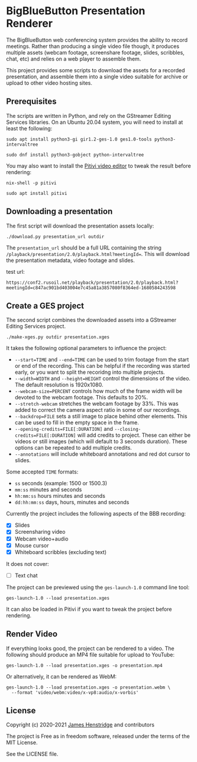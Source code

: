 # BigBlueButton Presentation Renderer

The BigBlueButton web conferencing system provides the ability to
record meetings.  Rather than producing a single video file though, it
produces multiple assets (webcam footage, screenshare footage, slides,
scribbles, chat, etc) and relies on a web player to assemble them.

This project provides some scripts to download the assets for a
recorded presentation, and assemble them into a single video suitable
for archive or upload to other video hosting sites.

## Prerequisites

The scripts are written in Python, and rely on the GStreamer Editing
Services libraries.  On an Ubuntu 20.04 system, you will need to
install at least the following:

```
sudo apt install python3-gi gir1.2-ges-1.0 ges1.0-tools python3-intervaltree
```

```
sudo dnf install python3-gobject python-intervaltree
```


You may also want to install the [Pitivi video
editor](http://www.pitivi.org/) to tweak the result before rendering:

```
nix-shell -p pitivi
```

```
sudo apt install pitivi
```

## Downloading a presentation

The first script will download the presentation assets locally:

```
./download.py presentation_url outdir
```

The `presentation_url` should be a full URL containing the string
`/playback/presentation/2.0/playback.html?meetingId=`.  This will
download the presentation metadata, video footage and slides.

test url:
```
https://conf2.rusoil.net/playback/presentation/2.0/playback.html?meetingId=c847ac901bd403004e7c45a81a3857080f8364ed-1680584243598
```

## Create a GES project

The second script combines the downloaded assets into a GStreamer
Editing Services project.

```
./make-xges.py outdir presentation.xges
```

It takes the following optional parameters to influence the project:

* `--start=TIME` and `--end=TIME` can be used to trim footage from the start or end of the recording.  This can be helpful if the recording was started early, or you want to split the recoridng into multiple projects.
* `--width=WIDTH` and `--height=HEIGHT` control the dimensions of the video.  The default resolution is 1920x1080.
* `--webcam-size=PERCENT` controls how much of the frame width will be devoted to the webcam footage.  This defaults to 20%.
* `--stretch-webcam` stretches the webcam footage by 33%.  This was added to correct the camera aspect ratio in some of our recordings.
* `--backdrop=FILE` sets a still image to place behind other elements.  This can be used to fill in the empty space in the frame.
* `--opening-credits=FILE[:DURATION]` and `--closing-credits=FILE[:DURATION]` will add credits to project.  These can either be videos or still images (which will default to 3 seconds duration).  These options can be repeated to add multiple credits.
* `--annotations` will include whiteboard annotations and red dot cursor to slides.

Some accepted `TIME` formats:

* `ss` seconds (example: 1500 or 1500.3)
* `mm:ss` minutes and seconds
* `hh:mm:ss` hours minutes and seconds
* `dd:hh:mm:ss` days, hours, minutes and seconds

Currently the project includes the following aspects of the BBB
recording:

* [x] Slides
* [x] Screensharing video
* [x] Webcam video+audio
* [x] Mouse cursor
* [x] Whiteboard scribbles (excluding text)

It does not cover:

* [ ] Text chat

The project can be previewed using the `ges-launch-1.0` command line tool:

```
ges-launch-1.0 --load presentation.xges
```

It can also be loaded in Pitivi if you want to tweak the project
before rendering.

## Render Video

If everything looks good, the project can be rendered to a video.  The
following should produce an MP4 file suitable for upload to YouTube:

```
ges-launch-1.0 --load presentation.xges -o presentation.mp4
```

Or alternatively, it can be rendered as WebM:

```
ges-launch-1.0 --load presentation.xges -o presentation.webm \
  --format 'video/webm:video/x-vp8:audio/x-vorbis'
```

## License

Copyright (c) 2020-2021 [James Henstridge](https://github.com/jhenstridge) and contributors

The project is Free as in freedom software, released under the terms of the MIT License.

See the LICENSE file.
